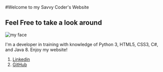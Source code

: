 #Welcome to my Savvy Coder's Website
## Feel Free to take a look around

![my face](https://avatars2.githubusercontent.com/u/42479421?s=460&v=4)

I'm a developer in training with knowledge of Python 3, HTML5, CSS3, C#, and Java 8. Enjoy my website!

1. [Linkedin](https://www.linkedin.com/in/stephen-boyd-02b02170/)
2. [GitHub](https://github.com/SBoyd2005)

